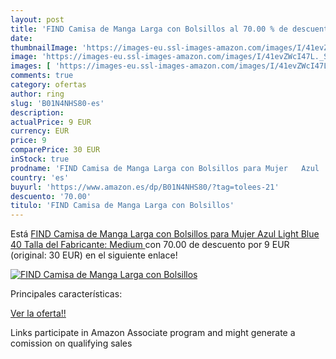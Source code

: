 ```yaml
---
layout: post
title: 'FIND Camisa de Manga Larga con Bolsillos al 70.00 % de descuento'
date: 
thumbnailImage: 'https://images-eu.ssl-images-amazon.com/images/I/41evZWcI47L._SL200_.jpg'
image: 'https://images-eu.ssl-images-amazon.com/images/I/41evZWcI47L._SL200_.jpg'
images: [ 'https://images-eu.ssl-images-amazon.com/images/I/41evZWcI47L._SL200_.jpg' ]
comments: true
category: ofertas
author: ring
slug: 'B01N4NHS80-es'
description:
actualPrice: 9 EUR
currency: EUR
price: 9
comparePrice: 30 EUR
inStock: true
prodname: 'FIND Camisa de Manga Larga con Bolsillos para Mujer   Azul  Light Blue   40  Talla del Fabricante: Medium '
country: 'es'
buyurl: 'https://www.amazon.es/dp/B01N4NHS80/?tag=tolees-21'
descuento: '70.00'
titulo: 'FIND Camisa de Manga Larga con Bolsillos'
---
```


Está [FIND Camisa de Manga Larga con Bolsillos para Mujer   Azul  Light Blue   40  Talla del Fabricante: Medium ](https://www.amazon.es/dp/B01N4NHS80/?tag=tolees-21) con 70.00 de descuento por 9 EUR (original: 30 EUR) en el siguiente enlace!

[![FIND Camisa de Manga Larga con Bolsillos](https://images-eu.ssl-images-amazon.com/images/I/41evZWcI47L._SL200_.jpg)](https://www.amazon.es/dp/B01N4NHS80/?tag=tolees-21)

Principales características:


[Ver la oferta!!](https://www.amazon.es/dp/B01N4NHS80/?tag=tolees-21)

Links participate in Amazon Associate program and might generate a comission on qualifying sales


